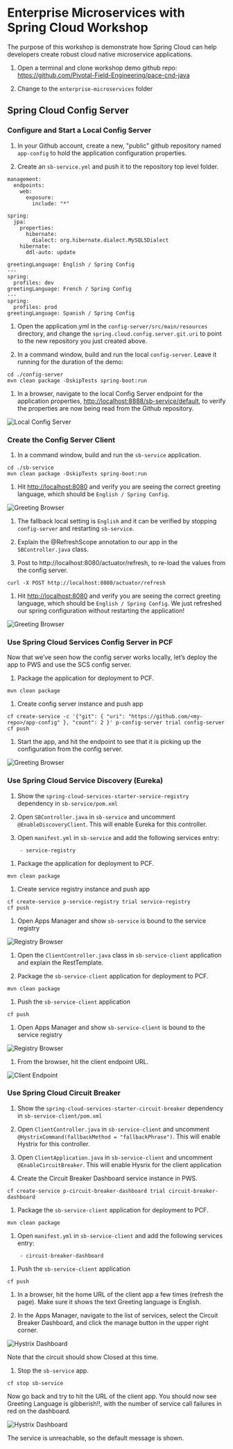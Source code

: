 # Enterprise Microservices with Spring Cloud Workshop

The purpose of this workshop is demonstrate how Spring Cloud can help 
developers create robust cloud native microservice applications.

1. Open a terminal and clone workshop demo github repo: <https://github.com/Pivotal-Field-Engineering/pace-cnd-java>

1. Change to the `enterprise-microservices` folder

## Spring Cloud Config Server

### Configure and Start a Local Config Server

1. In your Github account, create a new, "public" github
repository named `app-config` to hold the application configuration properties.

1. Create an `sb-service.yml` and push it to the repository top
level folder.

```
management:
  endpoints:
    web:
      exposure:
        include: "*"
 
spring: 
  jpa: 
    properties: 
      hibernate: 
        dialect: org.hibernate.dialect.MySQL5Dialect
    hibernate: 
      ddl-auto: update
 
greetingLanguage: English / Spring Config
---
spring: 
  profiles: dev
greetingLanguage: French / Spring Config
---
spring: 
  profiles: prod
greetingLanguage: Spanish / Spring Config
```

1. Open the application.yml in the `config-server/src/main/resources` 
directory, and change the  `spring.cloud.config.server.git.uri` to point to the new 
repository you just created above.

1. In a command window, build and run the local `config-server`. 
Leave it running for the duration of the demo:

```
cd ./config-server
mvn clean package -DskipTests spring-boot:run

```

1. In a browser, navigate to the local Config Server endpoint for the application properties, 
<http://localhost:8888/sb-service/default>, to verify the properties are now 
being read from the Github repository.

![Local Config Server](local-config-server.png)

### Create the Config Server Client

1. In a command window, build and run the `sb-service` application.

```
cd ./sb-service
mvn clean package -DskipTests spring-boot:run

```

1. Hit <http://localhost:8080> and verify you are 
seeing the correct greeting language, which should be `English / Spring Config`.

![Greeting Browser](greeting-lang.png)

1. The fallback local setting is `English` and it can be verified by stopping `config-server`
and restarting `sb-service`. 

1. Explain the @RefreshScope annotation to our app in the `SBController.java` class.

1. Post to http://localhost:8080/actuator/refresh, to re-load the values from the config server.

```
curl -X POST http://localhost:8080/actuator/refresh
```

1. Hit <http://localhost:8080> and verify you are 
seeing the correct greeting language, which should be `English / Spring Config`.
We just refreshed our spring configuration without restarting the application!

![Greeting Browser](greeting-lang.png)

### Use Spring Cloud Services Config Server in PCF

Now that we’ve seen how the config server works locally, let’s deploy the app to PWS 
and use the SCS config server.

1. Package the application for deployment to PCF.

```
mvn clean package
```

1. Create config server instance and push app

```
cf create-service -c '{"git": { "uri": "https://github.com/<my-repo>/app-config" }, "count": 2 }' p-config-server trial config-server
cf push
```

1. Start the app, and hit the endpoint to see that it is picking up the configuration from the config server.

![Greeting Browser](greeting-lang.png)

### Use Spring Cloud Service Discovery (Eureka)

1. Show the `spring-cloud-services-starter-service-registry` dependency in `sb-service/pom.xml`

1. Open `SBController.java` in `sb-service` and uncomment `@EnableDiscoveryClient`. This will enable Eureka
for this controller.

1. Open `manifest.yml` in `sb-service` and add the following services entry:

```
    - service-registry
```

1. Package the application for deployment to PCF.

```
mvn clean package
```

1. Create service registry instance and push app

```
cf create-service p-service-registry trial service-registry
cf push
```

1. Open Apps Manager and show `sb-service` is bound to the service registry

![Registry Browser](service-registry.png) 


1. Open the `ClientController.java` class in `sb-service-client` application and
explain the RestTemplate.

1. Package the `sb-service-client` application for deployment to PCF.

```
mvn clean package
```

1. Push the `sb-service-client` application

```
cf push
```

1. Open Apps Manager and show `sb-service-client` is bound to the service registry

![Registry Browser](service-registry2.png) 

1. From the browser, hit the client endpoint URL.

![Client Endpoint](service-client.png) 

### Use Spring Cloud Circuit Breaker

1. Show the `spring-cloud-services-starter-circuit-breaker` dependency in `sb-service-client/pom.xml`

1. Open `ClientController.java` in `sb-service-client` and uncomment `@HystrixCommand(fallbackMethod = "fallbackPhrase")`. 
This will enable Hystrix for this controller.

1. Open `ClientApplication.java` in `sb-service-client` and uncomment `@EnableCircuitBreaker`. This 
will enable Hysrix for the client application

1. Create the Circuit Breaker Dashboard service instance in PWS.

```cf create-service p-circuit-breaker-dashboard trial circuit-breaker-dashboard```

1. Package the `sb-service-client` application for deployment to PCF.

```
mvn clean package
```
1. Open `manifest.yml` in `sb-service-client` and add the following services entry:

```
    - circuit-breaker-dashboard
```

1. Push the `sb-service-client` application

```
cf push
```

1. In a browser, hit the home URL of the client app a few times (refresh the page). Make sure it shows the 
text Greeting language is English.

1. In the Apps Manager, navigate to the list of services, select the Circuit Breaker Dashboard, and click the manage 
button in the upper right corner.

![Hystrix Dashboard](circuit-breaker-closed.png) 

Note that the circuit should show Closed at this time.

1. Stop the `sb-service` app.

```
cf stop sb-service
```

Now go back and try to hit the URL of the client app. You should now see Greeting Language is gibberish!!, 
with the number of service call failures in red on the dashboard.

![Hystrix Dashboard](circuit-breaker-open.png) 

The service is unreachable, so the default message is shown.






